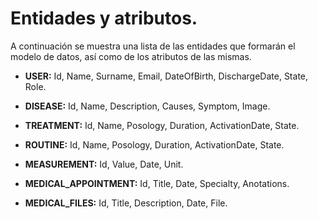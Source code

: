 # Entidades y atributos.

A continuación se muestra una lista de las entidades que formarán el modelo de datos, así como de los atributos de las mismas.

* **USER:** Id, Name, Surname, Email, DateOfBirth, DischargeDate, State, Role.

* **DISEASE:** Id, Name, Description, Causes, Symptom, Image.

* **TREATMENT:** Id, Name, Posology, Duration, ActivationDate, State.

* **ROUTINE:** Id, Name, Posology, Duration, ActivationDate, State.

* **MEASUREMENT:** Id, Value, Date, Unit.

* **MEDICAL_APPOINTMENT:** Id, Title, Date, Specialty, Anotations.

* **MEDICAL_FILES:** Id, Title, Description, Date, File.



